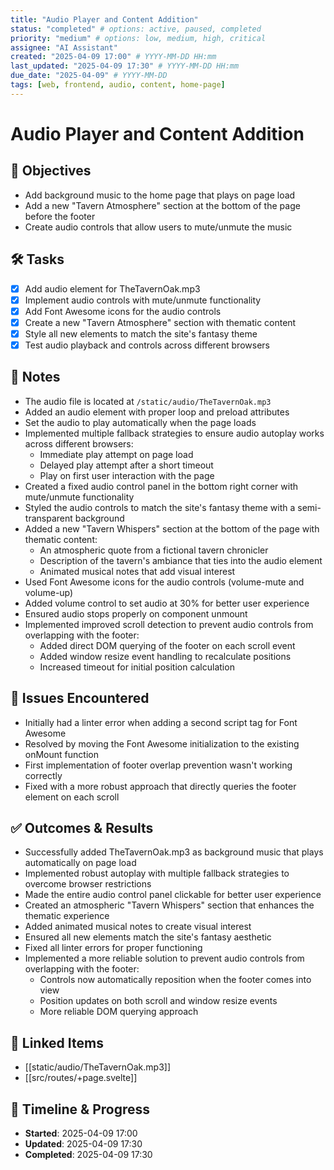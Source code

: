 ```yaml
---
title: "Audio Player and Content Addition"
status: "completed" # options: active, paused, completed
priority: "medium" # options: low, medium, high, critical
assignee: "AI Assistant"
created: "2025-04-09 17:00" # YYYY-MM-DD HH:mm
last_updated: "2025-04-09 17:30" # YYYY-MM-DD HH:mm
due_date: "2025-04-09" # YYYY-MM-DD
tags: [web, frontend, audio, content, home-page]
---
```


# Audio Player and Content Addition

## 🚩 Objectives
- Add background music to the home page that plays on page load
- Add a new "Tavern Atmosphere" section at the bottom of the page before the footer
- Create audio controls that allow users to mute/unmute the music

## 🛠 Tasks
- [x] Add audio element for TheTavernOak.mp3
- [x] Implement audio controls with mute/unmute functionality
- [x] Add Font Awesome icons for the audio controls
- [x] Create a new "Tavern Atmosphere" section with thematic content
- [x] Style all new elements to match the site's fantasy theme
- [x] Test audio playback and controls across different browsers

## 📝 Notes
- The audio file is located at `/static/audio/TheTavernOak.mp3`
- Added an audio element with proper loop and preload attributes
- Set the audio to play automatically when the page loads
- Implemented multiple fallback strategies to ensure audio autoplay works across different browsers:
  - Immediate play attempt on page load
  - Delayed play attempt after a short timeout
  - Play on first user interaction with the page
- Created a fixed audio control panel in the bottom right corner with mute/unmute functionality
- Styled the audio controls to match the site's fantasy theme with a semi-transparent background
- Added a new "Tavern Whispers" section at the bottom of the page with thematic content:
  - An atmospheric quote from a fictional tavern chronicler
  - Description of the tavern's ambiance that ties into the audio element
  - Animated musical notes that add visual interest
- Used Font Awesome icons for the audio controls (volume-mute and volume-up)
- Added volume control to set audio at 30% for better user experience
- Ensured audio stops properly on component unmount
- Implemented improved scroll detection to prevent audio controls from overlapping with the footer:
  - Added direct DOM querying of the footer on each scroll event
  - Added window resize event handling to recalculate positions
  - Increased timeout for initial position calculation

## 🐞 Issues Encountered
- Initially had a linter error when adding a second script tag for Font Awesome
- Resolved by moving the Font Awesome initialization to the existing onMount function
- First implementation of footer overlap prevention wasn't working correctly
- Fixed with a more robust approach that directly queries the footer element on each scroll

## ✅ Outcomes & Results
- Successfully added TheTavernOak.mp3 as background music that plays automatically on page load
- Implemented robust autoplay with multiple fallback strategies to overcome browser restrictions
- Made the entire audio control panel clickable for better user experience
- Created an atmospheric "Tavern Whispers" section that enhances the thematic experience
- Added animated musical notes to create visual interest
- Ensured all new elements match the site's fantasy aesthetic
- Fixed all linter errors for proper functioning
- Implemented a more reliable solution to prevent audio controls from overlapping with the footer:
  - Controls now automatically reposition when the footer comes into view
  - Position updates on both scroll and window resize events
  - More reliable DOM querying approach

## 📌 Linked Items
- [[static/audio/TheTavernOak.mp3]]
- [[src/routes/+page.svelte]]

## 📅 Timeline & Progress
- **Started**: 2025-04-09 17:00
- **Updated**: 2025-04-09 17:30
- **Completed**: 2025-04-09 17:30